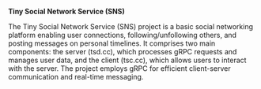 **Tiny Social Network Service (SNS)**

The Tiny Social Network Service (SNS) project is a basic social networking platform enabling user connections, following/unfollowing others, and posting messages on personal timelines. It comprises two main components: the server (tsd.cc), which processes gRPC requests and manages user data, and the client (tsc.cc), which allows users to interact with the server. The project employs gRPC for efficient client-server communication and real-time messaging.

